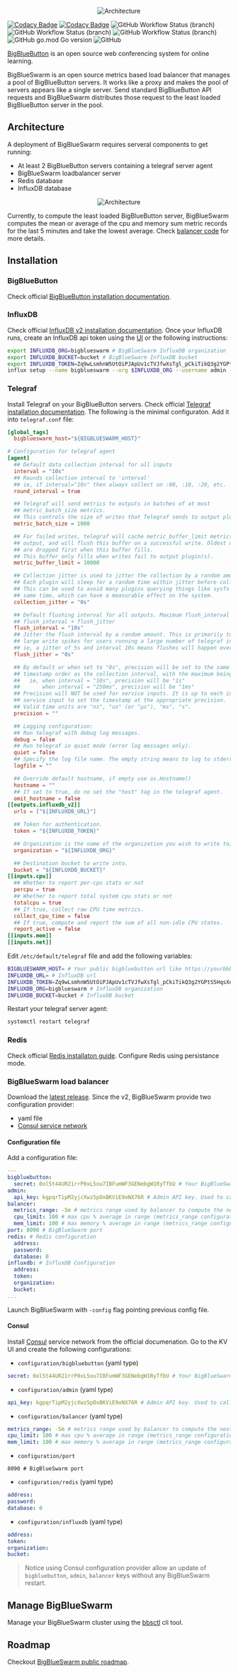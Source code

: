 <p align="center">
<img src="assets/header.png" alt="Architecture" />
</p>

[![Codacy Badge](https://app.codacy.com/project/badge/Grade/c4c4627abd1f474fb2200f9831dfe502)](https://www.codacy.com/gh/SLedunois/b3lb/dashboard?utm_source=github.com&amp;utm_medium=referral&amp;utm_content=SLedunois/b3lb&amp;utm_campaign=Badge_Grade)
[![Codacy Badge](https://app.codacy.com/project/badge/Coverage/c4c4627abd1f474fb2200f9831dfe502)](https://www.codacy.com/gh/SLedunois/b3lb/dashboard?utm_source=github.com&utm_medium=referral&utm_content=SLedunois/b3lb&utm_campaign=Badge_Coverage)
![GitHub Workflow Status (branch)](https://img.shields.io/github/workflow/status/bigblueswarm/bigblueswarm/Code%20linting/main?label=Code%20linting)
![GitHub Workflow Status (branch)](https://img.shields.io/github/workflow/status/bigblueswarm/bigblueswarm/Unit%20tests%20and%20coverage/main?label=Unit%20tests)
![GitHub Workflow Status (branch)](https://img.shields.io/github/workflow/status/bigblueswarm/bigblueswarm/Integration%20tests/main?label=Integration%20tests)
![GitHub go.mod Go version](https://img.shields.io/github/go-mod/go-version/bigblueswarm/bigblueswarm)
![GitHub](https://img.shields.io/github/license/bigblueswarm/bigblueswarm)

[BigBlueButton](https://bigbluebutton.org/) is an open source web conferencing system for online learning.

BigBlueSwarm is an open source metrics based load balancer that manages a pool of BigBlueButton servers. It works like a proxy and makes the pool of servers appears like a single server. Send standard BigBlueButton API requests and BigBlueSwarm distributes those request to the least loaded BigBlueButton server in the pool.

## Architecture
A deployment of BigBlueSwarm requires serveral components to get running:
*   At least 2 BigBlueButton servers containing a telegraf server agent
*   BigBlueSwarm loadbalancer server
*   Redis database
*   InfluxDB database

<p align="center">
<img src="assets/architecture.png" alt="Architecture" />
</p>

Currently, to compute the least loaded BigBlueButton server, BigBlueSwarm computes the mean or average of the cpu and memory sum metric records for the last 5 minutes and take the lowest average. Check [balancer code](https://github.com/bigblueswarm/bigblueswarm/blob/main/pkg/app/balancer.go) for more details.

## Installation
### BigBlueButton
Check official [BigBlueButton installation documentation](https://docs.bigbluebutton.org/2.4/install.html).
### InfluxDB
Check official [InfluxDB v2 installation documentation](https://docs.influxdata.com/influxdb/v2.1/install/).
Once your InfluxDB runs, create an InfluxDB api token using the [UI](https://docs.influxdata.com/influxdb/cloud/security/tokens/create-token/) or the following instructions:
```bash
export INFLUXDB_ORG=bigblueswarm # BigBlueSwarm InfluxDB organization
export INFLUXDB_BUCKET=bucket # BigBlueSwarm InfluxDB bucket
export INFLUXDB_TOKEN=Zq9wLsmhnW5UtOiPJApUv1cTVJfwXsTgl_pCkiTikQ3g2YGPtS5HqsXef-Wf5pUU3wjY3nVWTYRI-Wc8LjbDfg== # InfluxDB API token.
influx setup --name bigblueswarm --org $INFLUXDB_ORG --username admin --password password --token $INFLUX_TOKEN --bucket $INFLUXDB_BUCKET --retention 0 --force
```
### Telegraf
Install Telegraf on your BigBlueButton servers. Check official [Telegraf installation documentation](https://docs.influxdata.com/telegraf/v1.21/introduction/).
The following is the minimal configuraton. Add it into `telegraf.conf` file:
```toml
[global_tags]
  bigblueswarm_host="${BIGBLUESWARM_HOST}"

# Configuration for telegraf agent
[agent]
  ## Default data collection interval for all inputs
  interval = "10s"
  ## Rounds collection interval to 'interval'
  ## ie, if interval="10s" then always collect on :00, :10, :20, etc.
  round_interval = true

  ## Telegraf will send metrics to outputs in batches of at most
  ## metric_batch_size metrics.
  ## This controls the size of writes that Telegraf sends to output plugins.
  metric_batch_size = 1000

  ## For failed writes, telegraf will cache metric_buffer_limit metrics for each
  ## output, and will flush this buffer on a successful write. Oldest metrics
  ## are dropped first when this buffer fills.
  ## This buffer only fills when writes fail to output plugin(s).
  metric_buffer_limit = 10000

  ## Collection jitter is used to jitter the collection by a random amount.
  ## Each plugin will sleep for a random time within jitter before collecting.
  ## This can be used to avoid many plugins querying things like sysfs at the
  ## same time, which can have a measurable effect on the system.
  collection_jitter = "0s"

  ## Default flushing interval for all outputs. Maximum flush_interval will be
  ## flush_interval + flush_jitter
  flush_interval = "10s"
  ## Jitter the flush interval by a random amount. This is primarily to avoid
  ## large write spikes for users running a large number of telegraf instances.
  ## ie, a jitter of 5s and interval 10s means flushes will happen every 10-15s
  flush_jitter = "0s"

  ## By default or when set to "0s", precision will be set to the same
  ## timestamp order as the collection interval, with the maximum being 1s.
  ##   ie, when interval = "10s", precision will be "1s"
  ##       when interval = "250ms", precision will be "1ms"
  ## Precision will NOT be used for service inputs. It is up to each individual
  ## service input to set the timestamp at the appropriate precision.
  ## Valid time units are "ns", "us" (or "µs"), "ms", "s".
  precision = ""

  ## Logging configuration:
  ## Run telegraf with debug log messages.
  debug = false
  ## Run telegraf in quiet mode (error log messages only).
  quiet = false
  ## Specify the log file name. The empty string means to log to stderr.
  logfile = ""

  ## Override default hostname, if empty use os.Hostname()
  hostname = ""
  ## If set to true, do no set the "host" tag in the telegraf agent.
  omit_hostname = false
[[outputs.influxdb_v2]]
  urls = ["${INFLUXDB_URL}"]

  ## Token for authentication.
  token = "${INFLUXDB_TOKEN}"

  ## Organization is the name of the organization you wish to write to; must exist.
  organization = "${INFLUXDB_ORG}"

  ## Destination bucket to write into.
  bucket = "${INFLUXDB_BUCKET}"
[[inputs.cpu]]
  ## Whether to report per-cpu stats or not
  percpu = true
  ## Whether to report total system cpu stats or not
  totalcpu = true
  ## If true, collect raw CPU time metrics.
  collect_cpu_time = false
  ## If true, compute and report the sum of all non-idle CPU states.
  report_active = false
[[inputs.mem]]
[[inputs.net]]
```
Edit `/etc/default/telegraf` file and add the following variables:
```bash
BIGBLUESWARM_HOST= # Your public bigbluebutton url like https://yourbbbhost/bigbluebutton
INFLUXDB_URL= # InfluxDB url
INFLUXDB_TOKEN=Zq9wLsmhnW5UtOiPJApUv1cTVJfwXsTgl_pCkiTikQ3g2YGPtS5HqsXef-Wf5pUU3wjY3nVWTYRI-Wc8LjbDfg== # Generated InfluxDB api token
INFLUXDB_ORG=bigblueswarm # InfluxDB organization
INFLUXDB_BUCKET=bucket # InfluxDB bucket
```
Restart your telegraf server agent:
```bash
systemctl restart telegraf
```
### Redis
Check official [Redis installaton guide](https://redis.io/topics/quickstart). Configure Redis using persistance mode.
### BigBlueSwarm load balancer
Download the [latest release](https://github.com/bigblueswarm/bigblueswarm/releases).
Since the v2, BigBlueSwarm provide two configuration provider:
- yaml file
- [Consul service network](https://www.hashicorp.com/products/consul)

#### Configuration file
Add a configuration file:
```yml
---
bigbluebutton:
  secret: 0ol5t44UR21rrP0xL5ou7IBFumWF3GENebgW1RyTfbU # Your BigBlueSwarm secret. It works like a BigBlueButton secret.
admin:
  api_key: kgpqrTipM2yjcXwz5pOxBKViE9oNX76R # Admin API key. Used to call admin rest endpoints
balancer:
  metrics_range: -5m # metrics range used by balancer to compute the next bigbluebutton instance
  cpu_limit: 100 # max cpu % average in range (metrics_range configuration). If the metric is higher than the configuration, the bigbluebutton instance could not be balanced
  mem_limit: 100 # max memory % average in range (metrics_range configuration). If the metric is higher than the configuration, the bigbluebutton instance could not be balanced
port: 8090 # BigBlueSwarm port
redis: # Redis configuration
  address:
  password:
  database: 0
influxdb: # InfluxDB Configuration
  address:
  token: 
  organization:
  bucket:
...

```

Launch BigBlueSwarm with `-config` flag pointing previous config file.

#### Consul
Install [Consul](https://www.hashicorp.com/products/consul) service network from the official documenation. Go to the KV UI and create the following configurations:
- `configuration/bigbluebutton` (yaml type)
```yaml
secret: 0ol5t44UR21rrP0xL5ou7IBFumWF3GENebgW1RyTfbU # Your BigBlueSwarm secret. It works like a BigBlueButton secret.
```
- `configuration/admin` (yaml type)
```yaml
api_key: kgpqrTipM2yjcXwz5pOxBKViE9oNX76R # Admin API key. Used to call admin rest endpoints
```
- `configuration/balancer` (yaml type)
```yaml
metrics_range: -5m # metrics range used by balancer to compute the next bigbluebutton instance
cpu_limit: 100 # max cpu % average in range (metrics_range configuration). If the metric is higher than the configuration, the bigbluebutton instance could not be balanced
mem_limit: 100 # max memory % average in range (metrics_range configuration). If the metric is higher than the configuration, the bigbluebutton instance could not be balanced
```
- `configuration/port`
```
8090 # BigBlueSwarm port
```
- `configuration/redis` (yaml type)
```yaml
address:
password:
database: 0
```
- `configuration/influxdb` (yaml type)
```yaml
address:
token: 
organization:
bucket:
```
 
> Notice using Consul configuration provider allow an update of `bigbluebutton`, `admin`, `balancer` keys without any BigBlueSwarm restart.

## Manage BigBlueSwarm
Manage your BigBlueSwarm cluster using the [bbsctl](https://github.com/bigblueswarm/bbsctl) cli tool.

## Roadmap
Checkout [BigBlueSwarm public roadmap](https://github.com/users/SLedunois/projects/4).